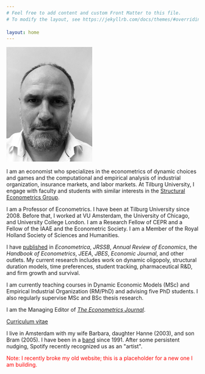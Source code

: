 ```yaml
---
# Feel free to add content and custom Front Matter to this file.
# To modify the layout, see https://jekyllrb.com/docs/themes/#overriding-theme-defaults

layout: home
---
```

<p float="left">
  <img src="img/IMG_2045.jpg" height="300" />
</p>

I am an economist who specializes in the econometrics of dynamic choices and games and the computational and empirical analysis of industrial organization, insurance markets, and labor markets. At Tilburg University, I engage with faculty and students with similar interests in the [Structural Econometrics Group](https://www.tilburgeconomics.nl/seg).

I am a Professor of Econometrics. I have been at Tilburg University since 2008. Before that, I worked at VU Amsterdam, the University of Chicago, and University College London. I am a Research Fellow of CEPR and a Fellow of the IAAE and the Econometric Society. I am a Member of the Royal Holland Society of Sciences and Humanities.

I have [published](https://scholar.google.com/citations?user=T3nRoZ8AAAAJ&hl=nl&inst=3385539784813856853&oi=ao) in _Econometrica_, _JRSSB_, _Annual Review of Economics_, the _Handbook of Econometrics_, _JEEA_, _JBES_, _Economic Journal_, and other outlets. My current research includes work on dynamic oligopoly, structural duration models, time preferences, student tracking, pharmaceutical R&D, and firm growth and survival.  

I am currently teaching courses in Dynamic Economic Models (MSc) and Empirical Industrial Organization (RM/PhD) and advising five PhD students. I also regularly supervise MSc and BSc thesis research. 

I am the Managing Editor of [_The Econometrics Journal_](https://res.org.uk/journals/the-econometrics-journal/). 

[Curriculum vitae](cv.pdf)

I live in Amsterdam with my wife Barbara, daughter Hanne (2003), and son Bram (2005). I have been in a [band](https://blauwedinsdag.com) since 1991. After some persistent nudging, Spotify recently recognized us as an "artist".

<p><span style="color:red">
Note: I recently broke my old website; this is a placeholder for a new one I am building.    
</span></p>